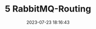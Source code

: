---
title: 5 RabbitMQ-Routing
date: 2023-07-23 18:16:43
tags: 
  - MQ
categories: 
  - Technology
swiper_index: 
---